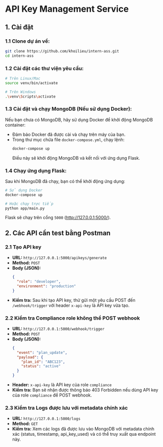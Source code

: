 # API Key Management Service

## 1. Cài đặt

### 1.1 Clone dự án về:
```bash
git clone https://github.com/khoilieu/intern-ass.git
cd intern-ass
```

### 1.2 Cài đặt các thư viện yêu cầu:
```bash
# Trên Linux/Mac
source venv/bin/activate

# Trên Windows
.\venv\Scripts\activate
```

### 1.3 Cài đặt và chạy MongoDB (Nếu sử dụng Docker):
Nếu bạn chưa có MongoDB, hãy sử dụng Docker để khởi động MongoDB container:

- Đảm bảo Docker đã được cài và chạy trên máy của bạn.
- Trong thư mục chứa file `docker-compose.yml`, chạy lệnh:
  ```bash
  docker-compose up
  ```
  Điều này sẽ khởi động MongoDB và kết nối với ứng dụng Flask.

### 1.4 Chạy ứng dụng Flask:
Sau khi MongoDB đã chạy, bạn có thể khởi động ứng dụng:

```bash
# Sử dụng Docker
docker-compose up

# Hoặc chạy trực tiếp
python app/main.py
```

Flask sẽ chạy trên cổng `5000` (http://127.0.0.1:5000/).

## 2. Các API cần test bằng Postman

### 2.1 Tạo API key
- **URL:** `http://127.0.0.1:5000/apikeys/generate`
- **Method:** `POST`
- **Body (JSON):**
  ```json
  {
    "role": "developer",
    "environment": "production"
  }
  ```
- **Kiểm tra:** Sau khi tạo API key, thử gửi một yêu cầu POST đến `/webhook/trigger` với header `x-api-key` là API key vừa tạo.

### 2.2 Kiểm tra Compliance role không thể POST webhook
- **URL:** `http://127.0.0.1:5000/webhook/trigger`
- **Method:** `POST`
- **Body (JSON):**
  ```json
  {
    "event": "plan_update",
    "payload": {
      "plan_id": "ABC123",
      "status": "active"
    }
  }
  ```
- **Header:** `x-api-key` là API key của role `compliance`
- **Kiểm tra:** Bạn sẽ nhận được thông báo 403 Forbidden nếu dùng API key của role `compliance` để POST webhook.

### 2.3 Kiểm tra Logs được lưu với metadata chính xác
- **URL:** `http://127.0.0.1:5000/logs`
- **Method:** `GET`
- **Kiểm tra:** Xem các logs đã được lưu vào MongoDB với metadata chính xác (status, timestamp, api_key_used) và có thể truy xuất qua endpoint này.
